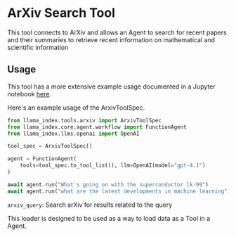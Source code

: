# ArXiv Search Tool

This tool connects to ArXiv and allows an Agent to search for recent papers and their summaries to retrieve recent information on mathematical and scientific information

## Usage

This tool has a more extensive example usage documented in a Jupyter notebook [here](https://github.com/run-llama/llama_index/blob/main/llama-index-integrations/tools/llama-index-tools-arxiv/examples/arxiv.ipynb).

Here's an example usage of the ArxivToolSpec.

```python
from llama_index.tools.arxiv import ArxivToolSpec
from llama_index.core.agent.workflow import FunctionAgent
from llama_index.llms.openai import OpenAI

tool_spec = ArxivToolSpec()

agent = FunctionAgent(
    tools=tool_spec.to_tool_list(), llm=OpenAI(model="gpt-4.1")
)

await agent.run("What's going on with the superconductor lk-99")
await agent.run("what are the latest developments in machine learning")
```

`arxiv_query`: Search arXiv for results related to the query

This loader is designed to be used as a way to load data as a Tool in a Agent.
